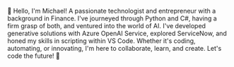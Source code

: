 👋 Hello, I'm Michael! A passionate technologist and entrepreneur with a background in Finance. I've journeyed through Python and C#, having a firm grasp of both, and ventured into the world of AI. I've developed generative solutions with Azure OpenAI Service, explored ServiceNow, and honed my skills in scripting within VS Code. Whether it's coding, automating, or innovating, I'm here to collaborate, learn, and create. Let's code the future! 🚀


<!---
024glass/024glass is a ✨ special ✨ repository because its `README.md` (this file) appears on your GitHub profile.
You can click the Preview link to take a look at your changes.
--->
